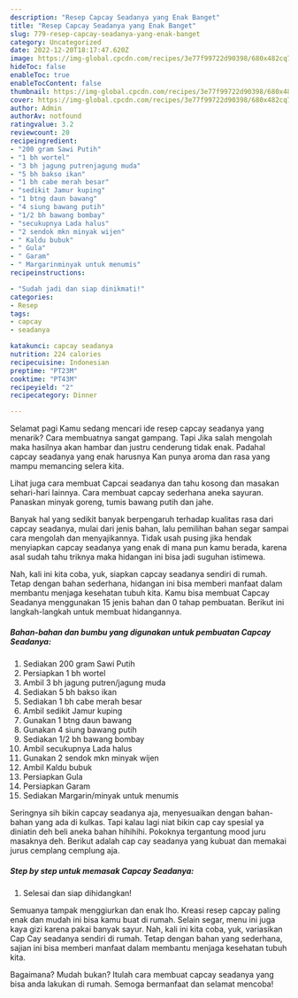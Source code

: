 ```yaml
---
description: "Resep Capcay Seadanya yang Enak Banget"
title: "Resep Capcay Seadanya yang Enak Banget"
slug: 779-resep-capcay-seadanya-yang-enak-banget
category: Uncategorized
date: 2022-12-20T18:17:47.620Z
image: https://img-global.cpcdn.com/recipes/3e77f99722d90398/680x482cq70/capcay-seadanya-foto-resep-utama.jpg
hideToc: false
enableToc: true
enableTocContent: false
thumbnail: https://img-global.cpcdn.com/recipes/3e77f99722d90398/680x482cq70/capcay-seadanya-foto-resep-utama.jpg
cover: https://img-global.cpcdn.com/recipes/3e77f99722d90398/680x482cq70/capcay-seadanya-foto-resep-utama.jpg
author: Admin
authorAv: notfound
ratingvalue: 3.2
reviewcount: 20
recipeingredient:
- "200 gram Sawi Putih"
- "1 bh wortel"
- "3 bh jagung putrenjagung muda"
- "5 bh bakso ikan"
- "1 bh cabe merah besar"
- "sedikit Jamur kuping"
- "1 btng daun bawang"
- "4 siung bawang putih"
- "1/2 bh bawang bombay"
- "secukupnya Lada halus"
- "2 sendok mkn minyak wijen"
- " Kaldu bubuk"
- " Gula"
- " Garam"
- " Margarinminyak untuk menumis"
recipeinstructions:

- "Sudah jadi dan siap dinikmati!"
categories:
- Resep
tags:
- capcay
- seadanya

katakunci: capcay seadanya 
nutrition: 224 calories
recipecuisine: Indonesian
preptime: "PT23M"
cooktime: "PT43M"
recipeyield: "2"
recipecategory: Dinner

---
```



Selamat pagi Kamu sedang mencari ide resep capcay seadanya yang menarik? Cara membuatnya sangat gampang. Tapi Jika salah mengolah maka hasilnya akan hambar dan justru cenderung tidak enak. Padahal capcay seadanya yang enak harusnya Kan punya aroma dan rasa yang mampu memancing selera kita.


Lihat juga cara membuat Capcai seadanya dan tahu kosong dan masakan sehari-hari lainnya. Cara membuat capcay sederhana aneka sayuran. Panaskan minyak goreng, tumis bawang putih dan jahe.

Banyak hal yang sedikit banyak berpengaruh terhadap kualitas rasa dari capcay seadanya, mulai dari jenis bahan, lalu pemilihan bahan segar sampai cara mengolah dan menyajikannya. Tidak usah pusing jika hendak menyiapkan capcay seadanya yang enak di mana pun kamu berada, karena asal sudah tahu triknya maka hidangan ini bisa jadi suguhan istimewa.


Nah, kali ini kita coba, yuk, siapkan capcay seadanya sendiri di rumah. Tetap dengan bahan sederhana, hidangan ini bisa memberi manfaat dalam membantu menjaga kesehatan tubuh kita. Kamu bisa membuat Capcay Seadanya menggunakan 15 jenis bahan dan 0 tahap pembuatan. Berikut ini langkah-langkah untuk membuat hidangannya.

<!--inarticleads1-->

##### Bahan-bahan dan bumbu yang digunakan untuk pembuatan Capcay Seadanya:

1. Sediakan 200 gram Sawi Putih
1. Persiapkan 1 bh wortel
1. Ambil 3 bh jagung putren/jagung muda
1. Sediakan 5 bh bakso ikan
1. Sediakan 1 bh cabe merah besar
1. Ambil sedikit Jamur kuping
1. Gunakan 1 btng daun bawang
1. Gunakan 4 siung bawang putih
1. Sediakan 1/2 bh bawang bombay
1. Ambil secukupnya Lada halus
1. Gunakan 2 sendok mkn minyak wijen
1. Ambil  Kaldu bubuk
1. Persiapkan  Gula
1. Persiapkan  Garam
1. Sediakan  Margarin/minyak untuk menumis


Seringnya sih bikin capcay seadanya aja, menyesuaikan dengan bahan-bahan yang ada di kulkas. Tapi kalau lagi niat bikin cap cay spesial ya diniatin deh beli aneka bahan hihihihi. Pokoknya tergantung mood juru masaknya deh. Berikut adalah cap cay seadanya yang kubuat dan memakai jurus cemplang cemplung aja. 

<!--inarticleads2-->

##### Step by step untuk memasak Capcay Seadanya:


1. Selesai dan siap dihidangkan!

Semuanya tampak menggiurkan dan enak lho. Kreasi resep capcay paling enak dan mudah ini bisa kamu buat di rumah. Selain segar, menu ini juga kaya gizi karena pakai banyak sayur. Nah, kali ini kita coba, yuk, variasikan Cap Cay seadanya sendiri di rumah. Tetap dengan bahan yang sederhana, sajian ini bisa memberi manfaat dalam membantu menjaga kesehatan tubuh kita. 

Bagaimana? Mudah bukan? Itulah cara membuat capcay seadanya yang bisa anda lakukan di rumah. Semoga bermanfaat dan selamat mencoba!
